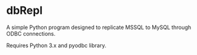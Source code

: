 # dbRepl
A simple Python program designed to replicate MSSQL to MySQL through ODBC connections.

Requires Python 3.x and pyodbc library.
